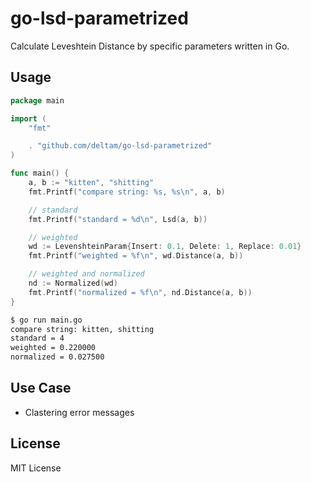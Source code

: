 # go-lsd-parametrized

Calculate Leveshtein Distance by specific parameters written in Go.

## Usage

```go
package main

import (
    "fmt"

    . "github.com/deltam/go-lsd-parametrized"
)

func main() {
    a, b := "kitten", "shitting"
    fmt.Printf("compare string: %s, %s\n", a, b)

    // standard
    fmt.Printf("standard = %d\n", Lsd(a, b))

    // weighted
    wd := LevenshteinParam{Insert: 0.1, Delete: 1, Replace: 0.01}
    fmt.Printf("weighted = %f\n", wd.Distance(a, b))

    // weighted and normalized
    nd := Normalized(wd)
    fmt.Printf("normalized = %f\n", nd.Distance(a, b))
}
```

```sh
$ go run main.go
compare string: kitten, shitting
standard = 4
weighted = 0.220000
normalized = 0.027500
```

## Use Case

- Clastering error messages

## License

MIT License
